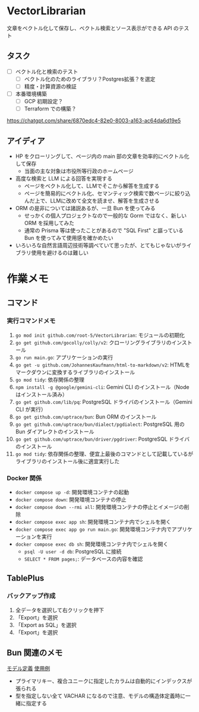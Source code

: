 # VectorLibrarian
文章をベクトル化して保存し、ベクトル検索とソース表示ができる API のテスト

## タスク
- [ ] ベクトル化と検索のテスト
  - [ ] ベクトル化のためのライブラリ？Postgres拡張？を選定
  - [ ] 精度・計算資源の検証
- [ ] 本番環境構築
  - [ ] GCP 初期設定？
  - [ ] Terraform での構築？

https://chatgpt.com/share/6870edc4-82e0-8003-a163-ac64da6d19e5

## アイディア
- HP をクローリングして、ページ内の main 部の文章を効率的にベクトル化して保存
  - 当面の主な対象は市役所等行政のホームページ
- 高度な検索と LLM による回答を実現する
  - ページをベクトル化して、LLMでそこから解答を生成する
  - ページを簡易的にベクトル化、セマンティック検索で数ページに絞り込んだ上で、LLMに改めて全文を読ませ、解答を生成させる
- ORM の是非については諸説あるが、一旦 Bun を使ってみる
  - せっかくの個人プロジェクトなので一般的な Gorm ではなく、新しい ORM を採用してみた
  - 通常の Prisma 等は使ったことがあるので "SQL First" と謳っている Bun を使ってみて使用感を確かめたい
- いろいろな自然言語周辺技術等調べていて思ったが、とてもじゃないがライブラリ使用を避けるのは難しい

# 作業メモ
## コマンド
### 実行コマンドメモ
1. `go mod init github.com/root-5/VectorLibrarian`: モジュールの初期化
2. `go get github.com/gocolly/colly/v2`: クローリングライブラリのインストール
3. `go run main.go`: アプリケーションの実行
4. `go get -u github.com/JohannesKaufmann/html-to-markdown/v2`: HTMLをマークダウンに変換するライブラリのインストール
5. `go mod tidy`: 依存関係の整理
6. `npm install -g @google/gemini-cli`: Gemini CLI のインストール（Node はインストール済み）
7. `go get github.com/lib/pq`: PostgreSQL ドライバのインストール（Gemini CLI が実行）
8. `go get github.com/uptrace/bun`: Bun ORM のインストール
9. `go get github.com/uptrace/bun/dialect/pgdialect`: PostgreSQL 用の Bun ダイアレクトのインストール
10. `go get github.com/uptrace/bun/driver/pgdriver`: PostgreSQL ドライバのインストール
11. `go mod tidy`: 依存関係の整理、便宜上最後のコマンドとして記載しているがライブラリのインストール後に適宜実行した

### Docker 関係
- `docker compose up -d`: 開発環境コンテナの起動
- `docker compose down`: 開発環境コンテナの停止
- `docker compose down --rmi all`: 開発環境コンテナの停止とイメージの削除
- `docker compose exec app sh`: 開発環境コンテナ内でシェルを開く
- `docker compose exec app go run main.go`: 開発環境コンテナ内でアプリケーションを実行
- `docker compose exec db sh`: 開発環境コンテナ内でシェルを開く
  - `psql -U user -d db`: PostgreSQL に接続
  - `SELECT * FROM pages;`: データベースの内容を確認

## TablePlus
### バックアップ作成
1. 全データを選択して右クリックを押下
2. 「Export」を選択
3. 「Export as SQL」を選択
4. 「Export」を選択

## Bun 関連のメモ
[モデル定義](https://bun.uptrace.dev/guide/models.html)
[使用例](https://github.com/uptrace/bun/tree/master/example)

- プライマリキー、複合ユニークに指定したカラムは自動的にインデックスが張られる
- 型を指定しない全て VACHAR になるので注意、モデルの構造体定義時に一緒に指定する